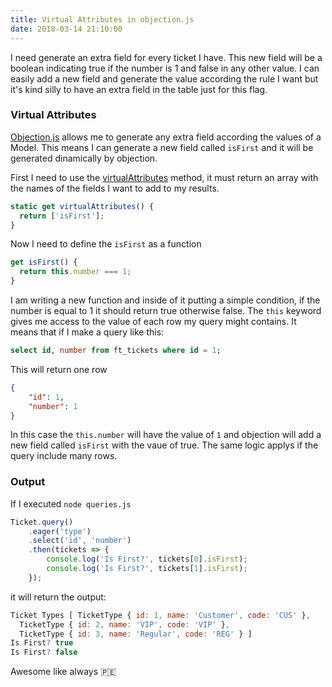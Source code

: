 ```yaml
---
title: Virtual Attributes in objection.js
date: 2018-03-14 21:10:00
---
```


I need generate an extra field for every ticket I have. This new field will be a boolean indicating true if the number is 1 and false in any other value.
I can easily add a new field and generate the value according the rule I want but it's kind silly to have an extra field in the table just for this flag.

### Virtual Attributes

[Objection.js](https://vincit.github.io/objection.js) allows me to generate any extra field according the values of a Model. This means I can generate a new field called `isFirst` and it will be generated dinamically by objection.

First I need to use the [virtualAttributes](https://vincit.github.io/objection.js/#virtualattributes) method, it must return an array with the names of the fields I want to add to my results.

```javascript
static get virtualAttributes() {
  return ['isFirst'];
}
```

Now I need to define the `isFirst` as a function

```javascript
get isFirst() {
  return this.number === 1;
}
```

I am writing a new function and inside of it putting a simple condition, if the number is equal to 1 it should return true otherwise false.
The `this` keyword gives me access to the value of each row my query might contains.
It means that if I make a query like this:

```sql
select id, number from ft_tickets where id = 1;
```

This will return one row

```json
{
	"id": 1,
	"number": 1
}
```

In this case the `this.number` will have the value of `1` and objection will add a new field called `isFirst` with the vaue of true.
The same logic applys if the query include many rows.

### Output

If I executed `node queries.js`

```javascript
Ticket.query()
	.eager('type')
	.select('id', 'number')
	.then(tickets => {
		console.log('Is First?', tickets[0].isFirst);
		console.log('Is First?', tickets[1].isFirst);
	});
```

it will return the output:

```javascript
Ticket Types [ TicketType { id: 1, name: 'Customer', code: 'CUS' },
  TicketType { id: 2, name: 'VIP', code: 'VIP' },
  TicketType { id: 3, name: 'Regular', code: 'REG' } ]
Is First? true
Is First? false
```

Awesome like always 🇵🇪
